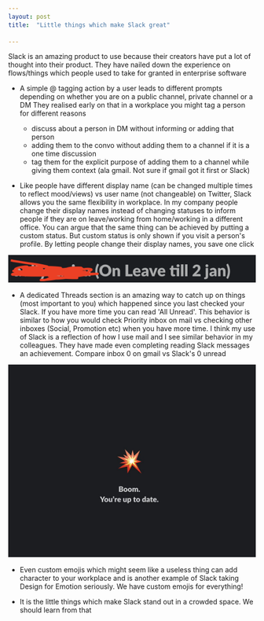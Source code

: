 ```yaml
---
layout: post
title:  "Little things which make Slack great"

---
```

Slack is an amazing product to use because their creators have put a lot of thought into their product. They have nailed down the experience on flows/things which people used to take for granted in enterprise software

+ A simple @ tagging action by a user leads to different prompts depending on whether you are on a public channel, private channel or a DM
They realised early on that in a workplace you might tag a person for different reasons
  + discuss about a person in DM without informing or adding that person
  + adding them to the convo without adding them to a channel if it is a one time discussion
  + tag them for the explicit purpose of adding them to a channel while giving them context (ala gmail. Not sure if gmail got it first or Slack)

+ Like people have different display name (can be changed multiple times to reflect mood/views) vs user name (not changeable) on Twitter, Slack allows you the same flexibility in workplace. In my company people change their display names instead of changing statuses to inform people if they are on leave/working from home/working in a different office. You can argue that the same thing can be achieved by putting a custom status. But custom status is only shown if you visit a person's profile. By letting people change their display names, you save one click

![Slack display image](/assets/img/slack_display.png)

+ A dedicated Threads section is an amazing way to catch up on things (most important to you) which happened since you last checked your Slack. If you have more time you can read 'All Unread'. This behavior is similar to how you would check Priority inbox on mail vs checking other inboxes (Social, Promotion etc) when you have more time. I think my use of Slack is a reflection of how I use mail and I see similar behavior in my colleagues. They have made even completing reading Slack messages an achievement. Compare inbox 0 on gmail vs Slack's 0 unread

![Slack Zero](/assets/img/slack_zero.png)

+ Even custom emojis which might seem like a useless thing can add character to your workplace and is another example of Slack taking Design for Emotion seriously. We have custom emojis for everything!

+ It is the little things which make Slack stand out in a crowded space. We should learn from that
